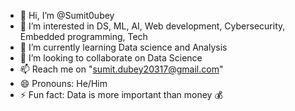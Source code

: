 - 👋 Hi, I’m @Sumit0ubey
- 👀 I’m interested in DS, ML, AI, Web development, Cybersecurity, Embedded programming, Tech
- 🌱 I’m currently learning Data science and Analysis
- 💞️ I’m looking to collaborate on Data Science
- 📫 Reach me on "sumit.dubey20317@gmail.com"
- 😄 Pronouns: He/Him 
- ⚡ Fun fact: Data is more important than money 💰 

<!---
Sumit0ubey/Sumit0ubey is a ✨ special ✨ repository because its `README.md` (this file) appears on your GitHub profile.
You can click the Preview link to take a look at your changes.
--->
